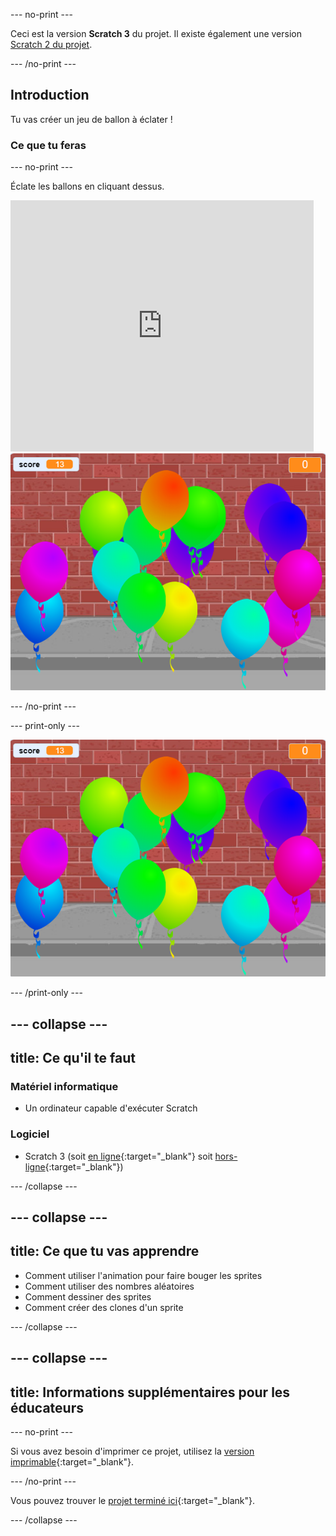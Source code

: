 --- no-print ---

Ceci est la version **Scratch 3** du projet. Il existe également une version [Scratch 2 du projet](https://projects.raspberrypi.org/fr-FR/projects/balloons-scratch2).

--- /no-print ---

## Introduction

Tu vas créer un jeu de ballon à éclater !


### Ce que tu feras

--- no-print ---

Éclate les ballons en cliquant dessus.

<div class="scratch-preview">
  <iframe allowtransparency="true" width="485" height="402" src="https://scratch.mit.edu/projects/embed/392881488/?autostart=false" frameborder="0" scrolling="no"></iframe>
  <img src="images/balloons-final.png">
</div>

--- /no-print ---

--- print-only ---

![projet terminé](images/balloons-final.png)

--- /print-only ---

--- collapse ---
---
title: Ce qu'il te faut
---

### Matériel informatique

+ Un ordinateur capable d'exécuter Scratch

### Logiciel

+ Scratch 3 (soit [en ligne](https://rpf.io/scratchon){:target="_blank"} soit [hors-ligne](https://rpf.io/scratchoff){:target="_blank"})

--- /collapse ---

--- collapse ---
---
title: Ce que tu vas apprendre
---

- Comment utiliser l'animation pour faire bouger les sprites
- Comment utiliser des nombres aléatoires
- Comment dessiner des sprites
- Comment créer des clones d'un sprite

--- /collapse ---

--- collapse ---
---
title: Informations supplémentaires pour les éducateurs
---

--- no-print ---

Si vous avez besoin d'imprimer ce projet, utilisez la [version imprimable](https://projects.raspberrypi.org/fr-FR/projects/balloons/print){:target="_blank"}.

--- /no-print ---

Vous pouvez trouver le [projet terminé ici](https://rpf.io/p/fr-FR/balloons-get){:target="_blank"}.

--- /collapse ---
